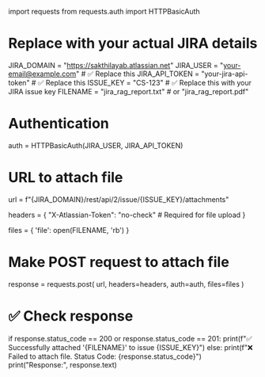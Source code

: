 import requests
from requests.auth import HTTPBasicAuth

# Replace with your actual JIRA details
JIRA_DOMAIN = "https://sakthilayab.atlassian.net"
JIRA_USER = "your-email@example.com"          # ✅ Replace this
JIRA_API_TOKEN = "your-jira-api-token"        # ✅ Replace this
ISSUE_KEY = "CS-123"                           # ✅ Replace this with your JIRA issue key
FILENAME = "jira_rag_report.txt"               # or "jira_rag_report.pdf"

# Authentication
auth = HTTPBasicAuth(JIRA_USER, JIRA_API_TOKEN)

# URL to attach file
url = f"{JIRA_DOMAIN}/rest/api/2/issue/{ISSUE_KEY}/attachments"

headers = {
    "X-Atlassian-Token": "no-check"  # Required for file upload
}

files = {
    'file': open(FILENAME, 'rb')
}

# Make POST request to attach file
response = requests.post(
    url,
    headers=headers,
    auth=auth,
    files=files
)

# ✅ Check response
if response.status_code == 200 or response.status_code == 201:
    print(f"✅ Successfully attached '{FILENAME}' to issue {ISSUE_KEY}")
else:
    print(f"❌ Failed to attach file. Status Code: {response.status_code}")
    print("Response:", response.text)
